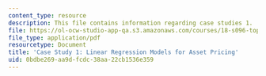 ```yaml
---
content_type: resource
description: This file contains information regarding case studies 1.
file: https://ol-ocw-studio-app-qa.s3.amazonaws.com/courses/18-s096-topics-in-mathematics-with-applications-in-finance-fall-2013/0bdbe269aa9dfcdc38aa22cb1536e359_MIT18_S096F13_CaseStudy1.pdf
file_type: application/pdf
resourcetype: Document
title: 'Case Study 1: Linear Regression Models for Asset Pricing'
uid: 0bdbe269-aa9d-fcdc-38aa-22cb1536e359
---
```

